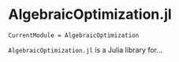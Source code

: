 # AlgebraicOptimization.jl

```@meta
CurrentModule = AlgebraicOptimization
```

`AlgebraicOptimization.jl` is a Julia library for...
